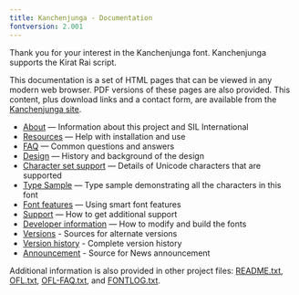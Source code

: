 ```yaml
---
title: Kanchenjunga - Documentation
fontversion: 2.001
---
```


Thank you for your interest in the Kanchenjunga font. Kanchenjunga supports the Kirat Rai script.

This documentation is a set of HTML pages that can be viewed in any modern web browser. PDF versions of these pages are also provided. This content, plus download links and a contact form, are available from the [Kanchenjunga site](https://software.sil.org/kanchenjunga/).

- [About](about.md) — Information about this project and SIL International
- [Resources](resources.md) — Help with installation and use
- [FAQ](faq.md) — Common questions and answers
- [Design](design.md) — History and background of the design
- [Character set support](charset.md) — Details of Unicode characters that are supported
- [Type Sample](sample.md) — Type sample demonstrating all the characters in this font
- [Font features](features.md) — Using smart font features
- [Support](support.md) — How to get additional support
- [Developer information](developer.md) — How to modify and build the fonts
- [Versions](versions.md) - Sources for alternate versions
- [Version history](history.md) - Complete version history
- [Announcement](announcement.md) - Source for News announcement

Additional information is also provided in other project files: [README.txt](../README.txt), [OFL.txt](../OFL.txt), [OFL-FAQ.txt](../OFL-FAQ.txt), and [FONTLOG.txt](../FONTLOG.txt).

